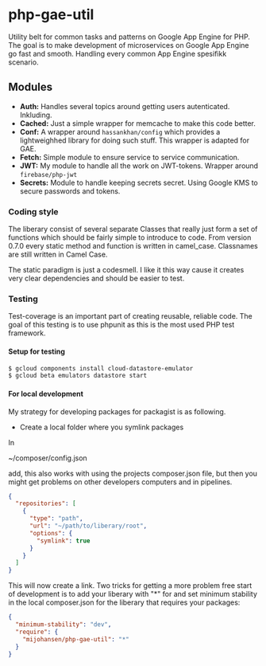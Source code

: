 # php-gae-util
Utility belt for common tasks and patterns on Google App Engine for PHP.
The goal is to make development of microservices on Google App Engine
go fast and smooth. Handling every common App Engine spesifikk scenario.

## Modules
* **Auth:** Handles several topics around getting users autenticated.
Inkluding.
* **Cached:** Just a simple wrapper for memcache to make this code better.
* **Conf:** A wrapper around `hassankhan/config` which provides a lightweighhed
library for doing such stuff. This wrapper is adapted for GAE.
* **Fetch:** Simple module to ensure service to service communication.
* **JWT:** My module to handle all the work on JWT-tokens. Wrapper around
`firebase/php-jwt`
* **Secrets:** Module to handle keeping secrets secret. Using Google KMS
to secure passwords and tokens.


### Coding style
The liberary consist of several separate Classes that really just form
a set of functions which should be fairly simple to introduce to code.
From version 0.7.0 every static method and function is written in
camel_case. Classnames are still written in Camel Case.

The static paradigm is just a codesmell. I like it this way cause it
creates very clear dependencies and should be easier to test.

### Testing
Test-coverage is an important part of creating reusable, reliable code.
The goal of this testing is to use phpunit as this is the most used
PHP test framework.

#### Setup for testing

```bash
$ gcloud components install cloud-datastore-emulator
$ gcloud beta emulators datastore start
```


#### For local development
My strategy for developing packages for packagist is as following.

* Create a local folder where you symlink packages

In

~/composer/config.json

add, this also works with using the projects composer.json file, but
then you might get problems on other developers computers and in
pipelines.

```json
{
  "repositories": [
    {
      "type": "path",
      "url": "~/path/to/liberary/root",
      "options": {
        "symlink": true
      }
    }
  ]
}
```

This will now create a link. Two tricks for getting a more problem free
start of development is to add your liberary with "*" for and set minimum
stability in the local composer.json for the liberary that requires your
packages:

```json
{
  "minimum-stability": "dev",
  "require": {
    "mijohansen/php-gae-util": "*"
  }
}
```








